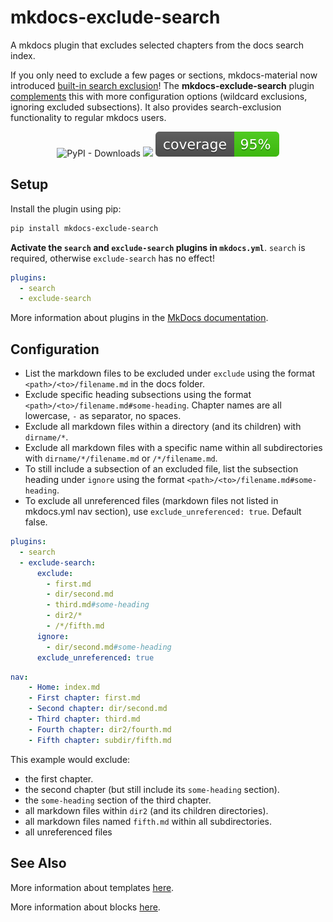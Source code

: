 # mkdocs-exclude-search

A mkdocs plugin that excludes selected chapters from the docs search index.

If you only need to exclude a few pages or sections, mkdocs-material now introduced 
[built-in search exclusion](https://squidfunk.github.io/mkdocs-material/setup/setting-up-site-search/#search-exclusion)! 
The **mkdocs-exclude-search** plugin 
[complements](https://squidfunk.github.io/mkdocs-material/blog/2021/09/26/excluding-content-from-search/#whats-new) 
this with more configuration options (wildcard exclusions, ignoring excluded subsections). It also provides 
search-exclusion functionality to regular mkdocs users.

<p align="center">
    <img alt="PyPI - Downloads" src="https://img.shields.io/pypi/dm/mkdocs-exclude-search">
    <a href="https://pypi.org/project/mkdocs-exclude-search/" title="mkdocs-exclude-search on pypi"><img src="https://img.shields.io/pypi/v/mkdocs-exclude-search?color=brightgreen"></a>
    <img src="./coverage.svg">
</p>

## Setup

Install the plugin using pip:

```bash
pip install mkdocs-exclude-search
```

**Activate the `search` and `exclude-search` plugins in `mkdocs.yml`**. `search` is required, otherwise 
`exclude-search` has no effect!

```yaml
plugins:
  - search
  - exclude-search
```

More information about plugins in the [MkDocs documentation][mkdocs-plugins].

## Configuration

- List the markdown files to be excluded under `exclude` using the format `<path>/<to>/filename.md` in the docs folder.
- Exclude specific heading subsections using the format `<path>/<to>/filename.md#some-heading`. Chapter names are all lowercase, `-` as separator, no spaces.
- Exclude all markdown files within a directory (and its children) with `dirname/*`.
- Exclude all markdown files with a specific name within all subdirectories with `dirname/*/filename.md` or `/*/filename.md`.    
- To still include a subsection of an excluded file, list the subsection heading under `ignore` using the format `<path>/<to>/filename.md#some-heading`. 
- To exclude all unreferenced files (markdown files not listed in mkdocs.yml nav section), use `exclude_unreferenced: true`. Default false.

```yaml
plugins:
  - search
  - exclude-search:
      exclude:
        - first.md
        - dir/second.md
        - third.md#some-heading
        - dir2/*
        - /*/fifth.md
      ignore:
        - dir/second.md#some-heading
      exclude_unreferenced: true

```
```yaml
nav:
    - Home: index.md
    - First chapter: first.md
    - Second chapter: dir/second.md
    - Third chapter: third.md
    - Fourth chapter: dir2/fourth.md
    - Fifth chapter: subdir/fifth.md
```

This example would exclude:
- the first chapter.
- the second chapter (but still include its `some-heading` section).
- the `some-heading` section of the third chapter.
- all markdown files within `dir2` (and its children directories).
- all markdown files named `fifth.md` within all subdirectories.
- all unreferenced files

## See Also

More information about templates [here][mkdocs-template].

More information about blocks [here][mkdocs-block].

[mkdocs-plugins]: http://www.mkdocs.org/user-guide/plugins/
[mkdocs-template]: https://www.mkdocs.org/user-guide/custom-themes/#template-variables
[mkdocs-block]: https://www.mkdocs.org/user-guide/styling-your-docs/#overriding-template-blocks
